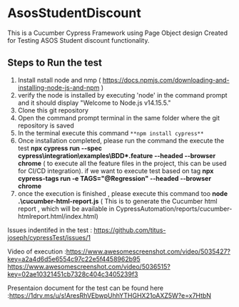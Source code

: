 # AsosStudentDiscount
This is a Cucumber Cypress Framework using Page Object design  Created for Testing ASOS Student discount functionality.   

## Steps to Run the test 
1. Install nstall node and nmp ( https://docs.npmjs.com/downloading-and-installing-node-js-and-npm )
2. verify the node is installed by executing  'node' in the command prompt and it should display "Welcome to Node.js v14.15.5."
3. Clone this git repository 
4. Open the command prompt terminal  in the same folder where the git repository is saved
5. In the terminal execute this command ```**npm install cypress**```
6. Once installation completed, please run the  command the execute the test **npx cypress run --spec cypress\integration\examples\BDD\*.feature --headed --browser chrome** ( to execute all the feature files in the project, this can be used for CI/CD integration). if we want to execute test based on tag **npx cypress-tags run -e TAGS="@Regression" --headed --browser chrome**
7. once the execution is finished , please execute this command too **node .\cucumber-html-report.js** ( This is to  generate the Cucumber html report , which will be available in  CypressAutomation/reports/cucumber-htmlreport.html/index.html) 

 Issues indentifed in the test : https://github.com/titus-joseph/cypressTest/issues/1
 
 Video of execution :https://www.awesomescreenshot.com/video/5035427?key=a2a4d6d5e6554c97c22e5f4458962b95
                     https://www.awesomescreenshot.com/video/5036515?key=02ae10321451cb7328c404c3405239f3 
 
 Presentaion document for the test can be found here :https://1drv.ms/u/s!AresRhVEbwpUhhYTHGHX21oAXZ5W?e=x7HtbN
